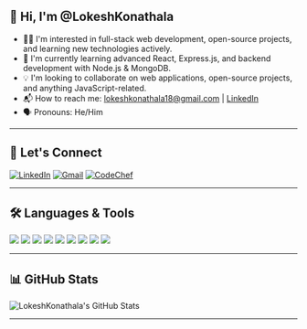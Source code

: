 ## 👋 Hi, I'm @LokeshKonathala

- 🧑‍💻 I'm interested in full-stack web development, open-source projects, and learning new technologies actively.
- 🌱 I'm currently learning advanced React, Express.js, and backend development with Node.js & MongoDB.
- 💡 I'm looking to collaborate on web applications, open-source projects, and anything JavaScript-related.
- 📬 How to reach me: lokeshkonathala18@gmail.com | [LinkedIn](https://linkedin.com/in/linkedin.com/in/lokesh-konathala-412752289)
- 🗣️ Pronouns: He/Him

---

## 🔗 Let's Connect

[![LinkedIn](https://img.shields.io/badge/LinkedIn-blue?logo=linkedin)](https://linkedin.com/in/linkedin.com/in/lokesh-konathala-412752289)
[![Gmail](https://img.shields.io/badge/Gmail-red?logo=gmail)](mailto:lokeshkonathala18@gmail.com)
[![CodeChef](https://img.shields.io/badge/CodeChef-brown?logo=codechef)](https://www.codechef.com/users/klokesh018)

---

## 🛠️ Languages & Tools

<img src="https://img.shields.io/badge/HTML5-E34F26?logo=html5&logoColor=white" />
<img src="https://img.shields.io/badge/CSS3-1572B6?logo=css3&logoColor=white" />
<img src="https://img.shields.io/badge/JavaScript-F7DF1E?logo=javascript&logoColor=black" />
<img src="https://img.shields.io/badge/React-61DAFB?logo=react&logoColor=black" />
<img src="https://img.shields.io/badge/Node.js-339933?logo=node.js&logoColor=white" />
<img src="https://img.shields.io/badge/Express-000000?logo=express&logoColor=white" />
<img src="https://img.shields.io/badge/MongoDB-47A248?logo=mongodb&logoColor=white" />
<img src="https://img.shields.io/badge/Git-F05032?logo=git&logoColor=white" />
<img src="https://img.shields.io/badge/MySQL-4479A1?logo=mysql&logoColor=white" />

---

## 📊 GitHub Stats

![LokeshKonathala's GitHub Stats](https://github-readme-stats.vercel.app/api?username=LokeshKonathala&show_icons=true&theme=dark)

---
